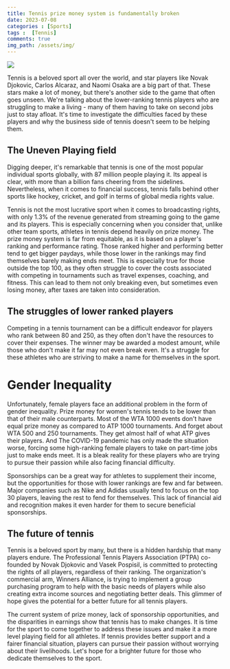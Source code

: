 ```yaml
---
title: Tennis prize money system is fundamentally broken
date: 2023-07-08
categories : [Sports]
tags :  [Tennis]
comments: true
img_path: /assets/img/
---
```

<img src="novak.jpeg">

Tennis is a beloved sport all over the world, and star players like Novak Djokovic, Carlos Alcaraz, and Naomi Osaka are a big part of that. These stars make a lot of money, but there's another side to the game that often goes unseen. We're talking about the lower-ranking tennis players who are struggling to make a living - many of them having to take on second jobs just to stay afloat. It's time to investigate the difficulties faced by these players and why the business side of tennis doesn't seem to be helping them.

## The Uneven Playing field

Digging deeper, it's remarkable that tennis is one of the most popular individual sports globally, with 87 million people playing it. Its appeal is clear, with more than a billion fans cheering from the sidelines. Nevertheless, when it comes to financial success, tennis falls behind other sports like hockey, cricket, and golf in terms of global media rights value.

Tennis is not the most lucrative sport when it comes to broadcasting rights, with only 1.3% of the revenue generated from streaming going to the game and its players. This is especially concerning when you consider that, unlike other team sports, athletes in tennis depend heavily on prize money. The prize money system is far from equitable, as it is based on a player's ranking and performance rating. Those ranked higher and performing better tend to get bigger paydays, while those lower in the rankings may find themselves barely making ends meet. This is especially true for those outside the top 100, as they often struggle to cover the costs associated with competing in tournaments such as travel expenses, coaching, and fitness. This can lead to them not only breaking even, but sometimes even losing money, after taxes are taken into consideration.

## The struggles of lower ranked players

Competing in a tennis tournament can be a difficult endeavor for players who rank between 80 and 250, as they often don't have the resources to cover their expenses. The winner may be awarded a modest amount, while those who don't make it far may not even break even. It's a struggle for these athletes who are striving to make a name for themselves in the sport.

# Gender Inequality

Unfortunately, female players face an additional problem in the form of gender inequality. Prize money for women's tennis tends to be lower than that of their male counterparts. Most of the WTA 1000 events don't have equal prize money as compared to ATP 1000 tournaments. And forget about WTA 500 and 250 tournaments. They get almost half of what ATP gives their players. And The COVID-19 pandemic has only made the situation worse, forcing some high-ranking female players to take on part-time jobs just to make ends meet. It is a bleak reality for these players who are trying to pursue their passion while also facing financial difficulty.

Sponsorships can be a great way for athletes to supplement their income, but the opportunities for those with lower rankings are few and far between. Major companies such as Nike and Adidas usually tend to focus on the top 30 players, leaving the rest to fend for themselves. This lack of financial aid and recognition makes it even harder for them to secure beneficial sponsorships.

## The future of tennis

Tennis is a beloved sport by many, but there is a hidden hardship that many players endure. The Professional Tennis Players Association (PTPA) co-founded by Novak Djokovic and Vasek Pospisil, is committed to protecting the rights of all players, regardless of their ranking. The organization's commercial arm, Winners Alliance, is trying to implement a group purchasing program to help with the basic needs of players while also creating extra income sources and negotiating better deals. This glimmer of hope gives the potential for a better future for all tennis players.

The current system of prize money, lack of sponsorship opportunities, and the disparities in earnings show that tennis has to make changes. It is time for the sport to come together to address these issues and make it a more level playing field for all athletes. If tennis provides better support and a fairer financial situation, players can pursue their passion without worrying about their livelihoods. Let's hope for a brighter future for those who dedicate themselves to the sport.